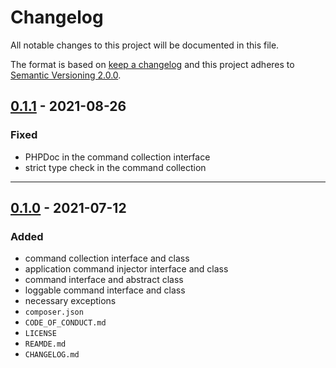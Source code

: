 # Changelog

All notable changes to this project will be documented in this file.

The format is based on [keep a changelog][xtlink-keep-a-changelog]
and this project adheres to [Semantic Versioning 2.0.0][xtlink-semantic-versioning].

## [0.1.1] - 2021-08-26

### Fixed

* PHPDoc in the command collection interface
* strict type check in the command collection

[0.1.1]: https://github.com/codekandis/console/compare/0.1.0..0.1.1

---
## [0.1.0] - 2021-07-12

### Added

* command collection interface and class
* application command injector interface and class
* command interface and abstract class
* loggable command interface and class
* necessary exceptions
* `composer.json`
* `CODE_OF_CONDUCT.md`
* `LICENSE`
* `REAMDE.md`
* `CHANGELOG.md`

[0.1.0]: https://github.com/codekandis/console/tree/0.1.0



[xtlink-keep-a-changelog]: http://keepachangelog.com/en/1.0.0/
[xtlink-semantic-versioning]: http://semver.org/spec/v2.0.0.html
